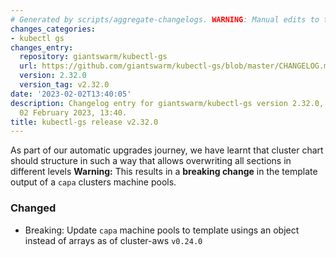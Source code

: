 ```yaml
---
# Generated by scripts/aggregate-changelogs. WARNING: Manual edits to this files will be overwritten.
changes_categories:
- kubectl gs
changes_entry:
  repository: giantswarm/kubectl-gs
  url: https://github.com/giantswarm/kubectl-gs/blob/master/CHANGELOG.md#2320---2023-02-02
  version: 2.32.0
  version_tag: v2.32.0
date: '2023-02-02T13:40:05'
description: Changelog entry for giantswarm/kubectl-gs version 2.32.0, published on
  02 February 2023, 13:40.
title: kubectl-gs release v2.32.0
---
```


As part of our automatic upgrades journey, we have learnt that cluster chart should structure in such a way that allows overwriting all sections in different levels
**Warning:** This results in a **breaking change** in the template output of a `capa` clusters machine pools.
### Changed
- Breaking: Update `capa` machine pools to template usings an object instead of arrays as of cluster-aws `v0.24.0`

